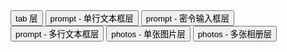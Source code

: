 <div class="layui-btn-container">
  <button type="button" class="layui-btn layui-btn-primary" lay-on="test-tips-tab">tab 层</button>
  <button type="button" class="layui-btn layui-btn-primary" lay-on="test-tips-prompt-0">prompt - 单行文本框层</button>
  <button type="button" class="layui-btn layui-btn-primary" lay-on="test-tips-prompt-1">prompt - 密令输入框层</button>
  <button type="button" class="layui-btn layui-btn-primary" lay-on="test-tips-prompt-2">prompt - 多行文本框层</button>
  <button type="button" class="layui-btn layui-btn-primary" lay-on="test-tips-photos-one">photos - 单张图片层</button>
  <button type="button" class="layui-btn layui-btn-primary" lay-on="test-tips-photos">photos - 多张相册层</button>
</div>

<!-- import layui --> 
<script>
layui.use(function(){
  var layer = layui.layer;
  var util = layui.util;

  // 事件
  util.on('lay-on', {
    'test-tips-tab': function(){
      layer.tab({
        area: ['600px', '300px'],
        tab: [{
          title: 'Title 1', 
          content: '<div style="padding: 16px;">tabs content 111</div>'
        }, {
          title: 'Title 2', 
          content: '<div style="padding: 16px;">tabs content 222</div>'
        }, {
          title: 'Title 3', 
          content: '<div style="padding: 16px;">tabs content 333</div>'
        }],
        shadeClose: true
      });
    },
    'test-tips-prompt-0': function(){
      layer.prompt({title: '请输入文本'}, function(value, index, elem){
        if(value === '') return elem.focus();
        layer.msg('获得：'+ util.escape(value)); // 显示 value
        // 关闭 prompt
        layer.close(index);
      });
    },
    'test-tips-prompt-1': function(){
      layer.prompt({title: '请输入密令', formType: 1}, function(value, index, elem){
        if(value === '') return elem.focus();
        layer.msg('获得：'+ util.escape(value)); // 显示 value
        // 关闭 prompt
        layer.close(index);
      });
    },
    'test-tips-prompt-2': function(){
      layer.prompt({title: '请输入文本', formType: 2}, function(value, index, elem){
        if(value === '') return elem.focus();
        layer.msg('获得：'+ util.escape(value)); // 显示 value
        // 关闭 prompt
        layer.close(index);
      });
    },
    'test-tips-photos-one': function(){
      layer.photos({
        photos: {
          "title": "Photos Demo",
          "start": 0,
          "data": [
            {
              "alt": "浩瀚宇宙",
              "pid": 5,
              "src": "https://unpkg.com/outeres/demo/outer-space.jpg",
            }
          ]
        },
        footer: false // 是否显示底部栏 --- 2.8.16+
      });
    },
    'test-tips-photos': function(){
      layer.photos({
        photos: {
          "title": "Photos Demo",
          "start": 0,
          "data": [
            {
              "alt": "layer",
              "pid": 1,
              "src": "https://unpkg.com/outeres/demo/layer.png",
            },
            {
              "alt": "壁纸",
              "pid": 3,
              "src": "https://unpkg.com/outeres/demo/000.jpg",
            },
            {
              "alt": "浩瀚宇宙",
              "pid": 5,
              "src": "https://unpkg.com/outeres/demo/outer-space.jpg",
            }
          ]
        }
      });
    }
  })
});
</script>
